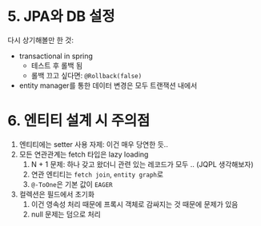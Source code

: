 # 5. JPA와 DB 설정

다시 상기해볼만 한 것:

- transactional in spring
  - 테스트 후 롤백 됨
  - 롤백 끄고 싶다면: `@Rollback(false)`
- entity manager를 통한 데이터 변경은 모두 트랜잭션 내에서

# 6. 엔티티 설계 시 주의점

1. 엔티티에는 setter 사용 자제: 이건 매우 당연한 듯..
2. 모든 연관관계는 fetch 타입은 lazy loading
   1. N + 1 문제: 하나 갖고 왔더니 관련 있는 레코드가 모두 .. (JQPL 생각해보자)
   2. 연관 엔티티는 `fetch join`, `entity graph`로
   3. `@-ToOne`은 기본 값이 `EAGER`
3. 컬렉션은 필드에서 초기화
   1. 이건 영속성 처리 때문에 프록시 객체로 감싸지는 것 때문에 문제가 있음
   2. null 문제는 덤으로 처리